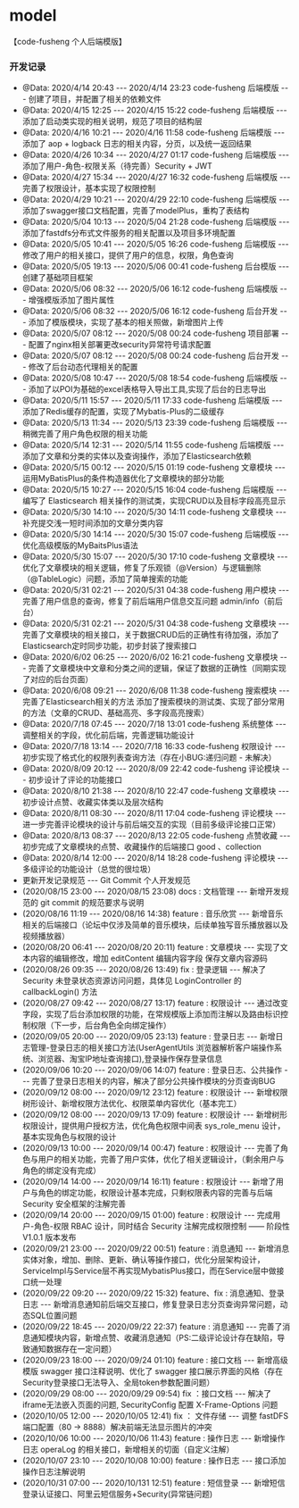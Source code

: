 # model
【code-fusheng 个人后端模版】

### 开发记录
 * @Data: 2020/4/14 20:43 --- 2020/4/14 23:23 code-fusheng 后端模版 --- 创建了项目，并配置了相关的依赖文件
 * @Data: 2020/4/15 12:25 --- 2020/4/15 15:22 code-fusheng 后端模版 --- 添加了启动类实现的相关说明，规范了项目的结构层
 * @Data: 2020/4/16 10:21 --- 2020/4/16 11:58 code-fusheng 后端模版 --- 添加了 aop + logback 日志的相关内容，分页，以及统一返回结果
 * @Data: 2020/4/26 10:34 --- 2020/4/27 01:17 code-fusheng 后端模版 --- 添加了用户-角色-权限关系（待完善）Security + JWT
 * @Data: 2020/4/27 15:34 --- 2020/4/27 16:32 code-fusheng 后端模版 --- 完善了权限设计，基本实现了权限控制
 * @Data: 2020/4/29 10:21 --- 2020/4/29 22:10 code-fusheng 后端模版 --- 添加了swagger接口文档配置，完善了modelPlus，重构了表结构
 * @Data: 2020/5/04 10:13 --- 2020/5/04 21:28 code-fusheng 后端模版 --- 添加了fastdfs分布式文件服务的相关配置以及项目多环境配置
 * @Data: 2020/5/05 10:41 --- 2020/5/05 16:26 code-fusheng 后端模版 --- 修改了用户的相关接口，提供了用户的信息，权限，角色查询
 * @Data: 2020/5/05 19:13 --- 2020/5/06 00:41 code-fusheng 后台模版 --- 创建了基础项目框架
 * @Data: 2020/5/06 08:32 --- 2020/5/06 16:12 code-fusheng 后端模版 --- 增强模版添加了图片属性
 * @Data: 2020/5/06 08:32 --- 2020/5/06 16:12 code-fusheng 后台开发 --- 添加了模版模块，实现了基本的相关照做，新增图片上传
 * @Data: 2020/5/07 08:12 --- 2020/5/08 00:24 code-fusheng 项目部署 --- 配置了nginx相关部署更改security异常符号请求配置
 * @Data: 2020/5/07 08:12 --- 2020/5/08 00:24 code-fusheng 后台开发 --- 修改了后台动态代理相关的配置
 * @Data: 2020/5/08 10:47 --- 2020/5/08 18:54 code-fusheng 后端模版 --- 添加了以POI为基础的excel表格导入导出工具,实现了后台的日志导出
 * @Data: 2020/5/11 15:57 --- 2020/5/11 17:33 code-fusheng 后端模版 --- 添加了Redis缓存的配置，实现了Mybatis-Plus的二级缓存
 * @Data: 2020/5/13 11:34 --- 2020/5/13 23:39 code-fusheng 后端模版 --- 稍微完善了用户角色权限的相关功能
 * @Data: 2020/5/14 12:31 --- 2020/5/14 11:55 code-fusheng 后端模版 --- 添加了文章和分类的实体以及查询操作，添加了Elasticsearch依赖
 * @Data: 2020/5/15 00:12 --- 2020/5/15 01:19 code-fusheng 文章模块 --- 运用MyBatisPlus的条件构造器优化了文章模块的部分功能
 * @Data: 2020/5/15 10:27 --- 2020/5/15 16:04 code-fusheng 后端模版 --- 编写了 Elasticsearch 相关操作的测试类，实现CRUD以及目标字段高亮显示
 * @Data: 2020/5/30 14:10 --- 2020/5/30 14:11 code-fusheng 文章模块 --- 补充提交浅一短时间添加的文章分类内容
 * @Data: 2020/5/30 14:14 --- 2020/5/30 15:07 code-fusheng 后端模版 --- 优化高级模版的MyBaitsPlus语法
 * @Data: 2020/5/30 15:07 --- 2020/5/30 17:10 code-fusheng 文章模块 --- 优化了文章模块的相关逻辑，修复了乐观锁（@Version）与逻辑删除（@TableLogic）问题，添加了简单搜索的功能
 * @Data: 2020/5/31 02:21 --- 2020/5/31 04:38 code-fusheng 用户模块 --- 完善了用户信息的查询，修复了前后端用户信息交互问题 admin/info（前后台）
 * @Data: 2020/5/31 02:21 --- 2020/5/31 04:38 code-fusheng 文章模块 --- 完善了文章模块的相关接口，关于数据CRUD后的正确性有待加强，添加了Elasticsearch定时同步功能，初步封装了搜索接口
 * @Data: 2020/6/02 06:25 --- 2020/6/02 16:21 code-fusheng 文章模块 --- 完善了文章模块中文章和分类之间的逻辑，保证了数据的正确性（同期实现了对应的后台页面）
 * @Data: 2020/6/08 09:21 --- 2020/6/08 11:38 code-fusheng 搜索模块 --- 完善了Elasticsearch相关的方法 添加了搜索模块的测试类、实现了部分常用的方法（文章的CRUD、基础高亮、多字段高亮搜索）
 * @Data: 2020/7/18 07:45 --- 2020/7/18 13:01 code-fusheng 系统整体 --- 调整相关的字段，优化前后端，完善逻辑功能设计
 * @Data: 2020/7/18 13:14 --- 2020/7/18 16:33 code-fusheng 权限设计 --- 初步实现了格式化的权限列表查询方法（存在小BUG:递归问题 - 未解决）
 * @Data: 2020/8/09 20:12 --- 2020/8/09 22:42 code-fusheng 评论模块 --- 初步设计了评论的功能接口
 * @Data: 2020/8/10 21:38 --- 2020/8/10 22:47 code-fusheng 文章模块 --- 初步设计点赞、收藏实体类以及层次结构
 * @Data: 2020/8/11 08:30 --- 2020/8/11 17:04 code-fusheng 评论模块 --- 进一步完善评论模块的设计与前后端交互的实现（目前多级评论接口正常）
 * @Data: 2020/8/13 08:37 --- 2020/8/13 22:05 code-fusheng 点赞收藏 --- 初步完成了文章模块的点赞、收藏操作的后端接口 good 、collection
 * @Data: 2020/8/14 12:00 --- 2020/8/14 18:28 code-fusheng 评论模块 --- 多级评论的功能设计（总觉的很垃圾）
 * 更新开发记录规范 --- Git Commit 个人开发规范
 * (2020/08/15 23:00 --- 2020/08/15 23:08) docs : 文档管理 --- 新增开发规范的 git commit 的规范要求与说明
 * (2020/08/16 11:19 --- 2020/08/16 14:38) feature : 音乐欣赏 --- 新增音乐相关的后端接口（论坛中仅涉及简单的音乐模块，后续单独写音乐播放器以及视频播放器）
 * (2020/08/20 06:41 --- 2020/08/20 20:11) feature : 文章模块 --- 实现了文本内容的编辑修改，增加 editContent 编辑内容字段 保存文章内容源码
 * (2020/08/26 09:35 --- 2020/08/26 13:49) fix : 登录逻辑 --- 解决了 Security 未登录状态资源访问问题，具体见 LoginController 的 callbackLogin() 方法
 * (2020/08/27 09:42 --- 2020/08/27 13:17) feature : 权限设计 --- 通过改变字段，实现了后台添加权限的功能，在常规模版上添加而注解以及路由标识控制权限（下一步，后台角色全向绑定操作）
 * (2020/09/05 20:00 --- 2020/09/05 23:13) feature : 登录日志 --- 新增日志管理-登录日志的相关接口方法(UserAgentUtils 浏览器解析客户端操作系统、浏览器、淘宝IP地址查询接口),登录操作保存登录信息
 * (2020/09/06 10:20 --- 2020/09/06 14:07) feature : 登录日志、公共操作 --- 完善了登录日志相关的内容，解决了部分公共操作模块的分页查询BUG
 * (2020/09/12 08:00 --- 2020/09/12 23:12) feature : 权限设计 --- 新增权限树形设计、新增权限方法优化、权限菜单内容优化（基本完工）
 * (2020/09/12 08:00 --- 2020/09/13 17:09) feature : 权限设计 --- 新增树形权限设计，提供用户授权方法，优化角色权限中间表 sys_role_menu 设计，基本实现角色与权限的设计
 * (2020/09/13 10:00 --- 2020/09/14 00:47) feature : 权限设计 --- 完善了角色与用户的相关功能，完善了用户实体，优化了相关逻辑设计，（剩余用户与角色的绑定没有完成）
 * (2020/09/14 14:00 --- 2020/09/14 16:11) feature : 权限设计 --- 新增了用户与角色的绑定功能，权限设计基本完成，只剩权限表内容的完善与后端 Security 安全框架的注解完善
 * (2020/09/14 20:00 --- 2020/09/15 01:00) feature : 权限设计 --- 完成用户-角色-权限 RBAC 设计，同时结合 Security 注解完成权限控制 —— 阶段性 V1.0.1 版本发布
 * (2020/09/21 23:00 --- 2020/09/22 00:51) feature : 消息通知 --- 新增消息实体对象，增加、删除、更新、确认等操作接口，优化分层架构设计，ServiceImpl与Service层不再实现MybatisPlus接口，而在Service层中做接口统一处理
 * (2020/09/22 09:20 --- 2020/09/22 15:32) feature、fix : 消息通知、登录日志 --- 新增消息通知前后端交互接口，修复登录日志分页查询异常问题，<where>动态SQL位置问题
 * (2020/09/22 18:45 --- 2020/09/22 22:37) feature : 消息通知 --- 完善了消息通知模块内容，新增点赞、收藏消息通知（PS:二级评论设计存在缺陷，导致通知数据存在一定问题）
 * (2020/09/23 18:00 --- 2020/09/24 01:10) feature : 接口文档 --- 新增高级模版 swagger 接口注释说明、优化了 swagger 接口展示界面的风格（存在Security登录接口无法导入、全局token参数配置问题）
 * (2020/09/29 08:00 --- 2020/09/29 09:54) fix ：接口文档 --- 解决了iframe无法嵌入页面的问题, SecurityConfig 配置 X-Frame-Options 问题
 * (2020/10/05 12:00 --- 2020/10/05 12:41) fix ： 文件存储 --- 调整 fastDFS 端口配置（80 -> 8888）解决前端无法显示图片的冲突
 * (2020/10/06 10:00 --- 2020/10/06 11:43) feature : 操作日志 --- 新增操作日志 operaLog 的相关接口，新增相关的切面（自定义注解）
 * (2020/10/07 23:10 --- 2020/10/08 10:00) feature : 操作日志 --- 接口添加操作日志注解说明
 * (2020/10/31 07:00 --- 2020/10/131 12:51) feature : 短信登录 --- 新增短信登录认证接口、阿里云短信服务+Security(异常链问题)
